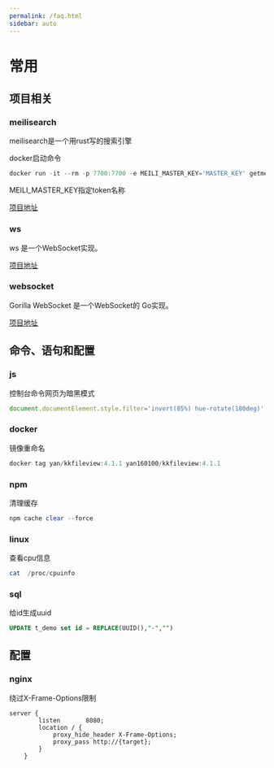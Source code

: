 ```yaml
---
permalink: /faq.html
sidebar: auto
---
```


# 常用

## 项目相关

### meilisearch

meilisearch是一个用rust写的搜索引擎

docker启动命令

```powershell
docker run -it --rm -p 7700:7700 -e MEILI_MASTER_KEY='MASTER_KEY' getmeili/meilisearch:v1.0
```

MEILI_MASTER_KEY指定token名称

[项目地址](https://github.com/meilisearch/meilisearch)

### ws

ws 是一个WebSocket实现。

[项目地址](https://github.com/websockets/ws)

### websocket

Gorilla WebSocket 是一个WebSocket的 Go实现。

[项目地址](https://github.com/gorilla/websocket)

## 命令、语句和配置

### js

控制台命令网页为暗黑模式

```javascript
document.documentElement.style.filter='invert(85%) hue-rotate(180deg)'
```

### docker

镜像重命名

```powershell
docker tag yan/kkfileview:4.1.1 yan160100/kkfileview:4.1.1
```

### npm

清理缓存

```powershell
npm cache clear --force
```

### linux

查看cpu信息

```powershell
cat  /proc/cpuinfo
```

### sql

给id生成uuid

```sql
UPDATE t_demo set id = REPLACE(UUID(),"-","") 
```

## 配置

### nginx

绕过X-Frame-Options限制

```nginx
server {
        listen       8080;
        location / {
            proxy_hide_header X-Frame-Options;
            proxy_pass http://{target};
        }
    }
```
